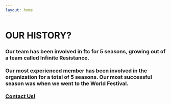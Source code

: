 ```yaml
---
layout: home
---
```

<div class="logo-box">
	<h1>OUR HISTORY?</h1>
</div>
<div class="information">
	<h3>
	Our team has been involved in ftc for 5 seasons, growing out of a team called Infinite Resistance.
	<br>
	<br>
Our most experienced member has been involved in the organization for a total of 5 seasons. Our most successful season was when we went to the World Festival.
	<br>
	<br>
	<A HREF="mailto:7sigmarobotics@gmail.com?&Subject=7%20sigma%20robotics%20Q%26A%20inquiry%20history">Contact Us!</A>
	</h3>
</div>